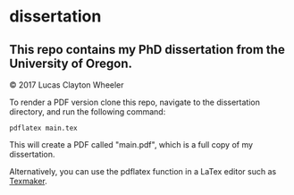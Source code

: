 # dissertation

## This repo contains my PhD dissertation from the University of Oregon. 

&copy; 2017 Lucas Clayton Wheeler

To render a PDF version clone this repo, navigate to the dissertation directory, and 
run the following command:

```pdflatex main.tex``` 

This will create a PDF called "main.pdf", which is a full copy of my dissertation.  

Alternatively, you can use the pdflatex function in a LaTex editor such as [Texmaker](http://www.xm1math.net/texmaker/).
